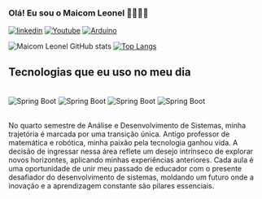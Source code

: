 ### Olá! Eu sou o Maicom Leonel 👊🏻🧑🏻

[![linkedin](https://img.shields.io/badge/LinkedIn-0077B5?style=for-the-badge&logo=linkedin&logoColor=white)](https://www.linkedin.com/in/maicom-leonel/)
[![Youtube](https://img.shields.io/badge/YouTube-FF0000?style=for-the-badge&logo=youtube&logoColor=white)](https://www.youtube.com/@Encontreoxx)
[![Arduino](https://img.shields.io/badge/Arduino_IDE-00979D?style=for-the-badge&logo=arduino&logoColor=white)](https://www.educacao.df.gov.br/escola-ganha-impressora-3d-apos-vencer-torneio-de-robotica/)

![Maicom Leonel GitHub stats](https://github-readme-stats.vercel.app/api?username=MikeLeonel&show_icons=true&theme=radical)
[![Top Langs](https://github-readme-stats.vercel.app/api/top-langs/?username=MikeLeonel)](https://github.com/anuraghazra/github-readme-stats)

## Tecnologias que eu uso no meu dia

<div style="display: inline_block"><br/>
  <img align="center" alt="Spring Boot" src="https://img.shields.io/badge/Spring-6DB33F?style=for-the-badge&logo=spring&logoColor=white"/>
  <img align="center" alt="Spring Boot" src="https://img.shields.io/badge/MySQL-00000F?style=for-the-badge&logo=mysql&logoColor=white"/>
  <img align="center" alt="Spring Boot" src="https://img.shields.io/badge/HTML-239120?style=for-the-badge&logo=html5&logoColor=white"/>
  <img align="center" alt="Spring Boot" src="https://img.shields.io/badge/Made%20for-VSCode-1f425f.svg"/>
</div><br/>


No quarto semestre de Análise e Desenvolvimento de Sistemas, minha trajetória é marcada por uma transição única. Antigo professor de matemática e robótica, minha paixão pela tecnologia ganhou vida. A decisão de ingressar nessa área reflete um desejo intrínseco de explorar novos horizontes, aplicando minhas experiências anteriores. Cada aula é uma oportunidade de unir meu passado de educador com o presente desafiador do desenvolvimento de sistemas, moldando um futuro onde a inovação e a aprendizagem constante são pilares essenciais.
